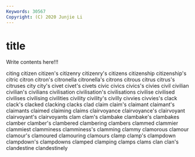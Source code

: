 ```yaml
---
Keywords: 30567
Copyright: (C) 2020 Junjie Li
---
```


# title

Write contents here!!!

citing 
citizen 
citizen's 
citizenry 
citizenry's 
citizens 
citizenship 
citizenship's
citric 
citron 
citron's 
citronella 
citronella's 
citrons 
citrous 
citrus 
citrus's 
citruses
city 
city's 
civet 
civet's 
civets 
civic 
civics 
civics's 
civies 
civil
civilian 
civilian's 
civilians 
civilisation 
civilisation's 
civilisations 
civilise 
civilised 
civilises 
civilising
civilities 
civility 
civility's 
civilly 
civvies 
civvies's 
clack 
clack's 
clacked 
clacking
clacks 
clad 
claim 
claim's 
claimant 
claimant's 
claimants 
claimed 
claiming 
claims
clairvoyance 
clairvoyance's 
clairvoyant 
clairvoyant's 
clairvoyants 
clam 
clam's 
clambake 
clambake's 
clambakes
clamber 
clamber's 
clambered 
clambering 
clambers 
clammed 
clammier 
clammiest 
clamminess 
clamminess's
clamming 
clammy 
clamorous 
clamour 
clamour's 
clamoured 
clamouring 
clamours 
clamp 
clamp's
clampdown 
clampdown's 
clampdowns 
clamped 
clamping 
clamps 
clams 
clan 
clan's 
clandestine
clandestinely 
